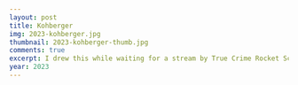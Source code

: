```yaml
---
layout: post
title: Kohberger
img: 2023-kohberger.jpg
thumbnail: 2023-kohberger-thumb.jpg
comments: true
excerpt: I drew this while waiting for a stream by True Crime Rocket Science to start. It's based on a photo of the 2022 University of Idaho killings suspect in court.
year: 2023
---
```

